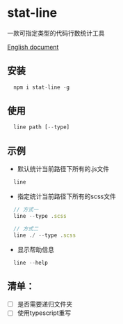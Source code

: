 # stat-line

一款可指定类型的代码行数统计工具

[English document](https://github.com/sdta25196/stat-line/blob/master/readme.md)

## 安装

```js
  npm i stat-line -g
```

## 使用

```js
  line path [--type]
```

## 示例

* 默认统计当前路径下所有的.js文件
```js
  line   
```

* 指定统计当前路径下所有的scss文件
```js
  // 方式一
  line --type .scss

  // 方式二
  line ./ --type .scss 
```

* 显示帮助信息
```js
  line --help
```

## 清单：

- [ ] 是否需要递归文件夹
- [ ] 使用typescript重写
